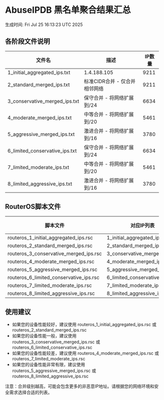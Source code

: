 # AbuseIPDB 黑名单聚合结果汇总
生成时间: Fri Jul 25 16:13:23 UTC 2025

## 各阶段文件说明

| 文件名 | 描述 | IP数量 |
|--------|------|--------|
| 1_initial_aggregated_ips.txt | 1.4.188.105 | 9211 |
| 2_standard_merged_ips.txt | 标准CIDR合并 - 仅合并相邻网络 | 9211 |
| 3_conservative_merged_ips.txt | 保守合并 - 将网络扩展到/24 | 6634 |
| 4_moderate_merged_ips.txt | 中等合并 - 将网络扩展到/20 | 5461 |
| 5_aggressive_merged_ips.txt | 激进合并 - 将网络扩展到/16 | 3780 |
| 6_limited_conservative_ips.txt | 保守合并 - 将网络扩展到/24 | 6634 |
| 7_limited_moderate_ips.txt | 中等合并 - 将网络扩展到/20 | 5461 |
| 8_limited_aggressive_ips.txt | 激进合并 - 将网络扩展到/16 | 3780 |

## RouterOS脚本文件

| 脚本文件 | 对应IP列表 | IP数量 |
|----------|------------|--------|
| routeros_1_initial_aggregated_ips.rsc | 1_initial_aggregated_ips.txt | 9211 |
| routeros_2_standard_merged_ips.rsc | 2_standard_merged_ips.txt | 9211 |
| routeros_3_conservative_merged_ips.rsc | 3_conservative_merged_ips.txt | 6634 |
| routeros_4_moderate_merged_ips.rsc | 4_moderate_merged_ips.txt | 5461 |
| routeros_5_aggressive_merged_ips.rsc | 5_aggressive_merged_ips.txt | 3780 |
| routeros_6_limited_conservative_ips.rsc | 6_limited_conservative_ips.txt | 6634 |
| routeros_7_limited_moderate_ips.rsc | 7_limited_moderate_ips.txt | 5461 |
| routeros_8_limited_aggressive_ips.rsc | 8_limited_aggressive_ips.txt | 3780 |

## 使用建议

- 如果您的设备性能较好，建议使用 routeros_1_initial_aggregated_ips.rsc 或 routeros_2_standard_merged_ips.rsc
- 如果您的设备性能一般，建议使用 routeros_3_conservative_merged_ips.rsc 或 routeros_6_limited_conservative_ips.rsc
- 如果您的设备性能较差，建议使用 routeros_4_moderate_merged_ips.rsc 或 routeros_7_limited_moderate_ips.rsc
- 如果您的设备性能非常有限，建议使用 routeros_5_aggressive_merged_ips.rsc 或 routeros_8_limited_aggressive_ips.rsc

注意：合并级别越高，可能会包含更多的非恶意IP地址。请根据您的网络环境和安全需求选择合适的列表。
